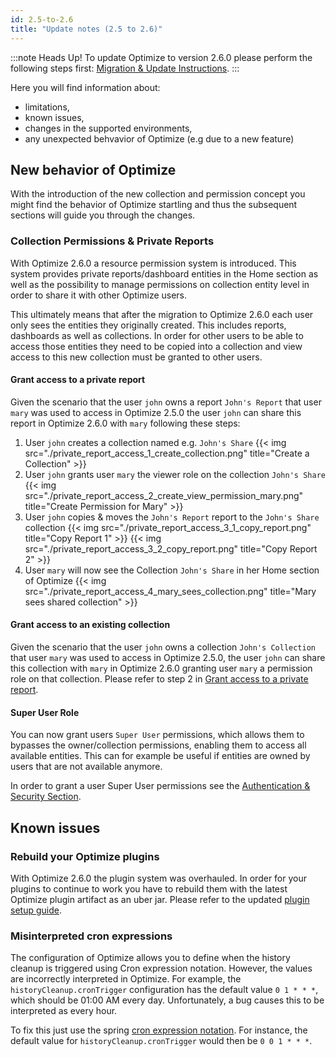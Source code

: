 ```yaml
---
id: 2.5-to-2.6
title: "Update notes (2.5 to 2.6)"
---
```


:::note Heads Up!
To update Optimize to version 2.6.0 please perform the following steps first: [Migration & Update Instructions](./instructions.md).
:::

Here you will find information about:

* limitations, 
* known issues, 
* changes in the supported environments, 
* any unexpected behvavior of Optimize (e.g due to a new feature)

## New behavior of Optimize

With the introduction of the new collection and permission concept you might find the behavior of Optimize startling and thus the subsequent sections will guide you through the changes.

### Collection Permissions & Private Reports

With Optimize 2.6.0 a resource permission system is introduced. This system provides private reports/dashboard entities in the Home section as well as the possibility to manage permissions on collection entity level in order to share it with other Optimize users. 

This ultimately means that after the migration to Optimize 2.6.0 each user only sees the entities they originally created. This includes reports, dashboards as well as collections. In order for other users to be able to access those entities they need to be copied into a collection and view access to this new collection must be granted to other users.

#### Grant access to a private report 
Given the scenario that the user `john` owns a report `John's Report` that user `mary` was used to access in Optimize 2.5.0 the 
user `john` can share this report in Optimize 2.6.0 with `mary` following these steps:

1. User `john` creates a collection named e.g. `John's Share`
{{< img src="./private_report_access_1_create_collection.png" title="Create a Collection" >}}
2. User `john` grants user `mary` the viewer role on the collection `John's Share`
{{< img src="./private_report_access_2_create_view_permission_mary.png" title="Create Permission for Mary" >}}
3. User `john` copies & moves the `John's Report` report to the `John's Share` collection
{{< img src="./private_report_access_3_1_copy_report.png" title="Copy Report 1" >}}
{{< img src="./private_report_access_3_2_copy_report.png" title="Copy Report 2" >}}
4. User `mary` will now see the Collection `John's Share` in her Home section of Optimize
{{< img src="./private_report_access_4_mary_sees_collection.png" title="Mary sees shared collection" >}}

#### Grant access to an existing collection
Given the scenario that the user `john` owns a collection `John's Collection` that user `mary` was used to access in Optimize 2.5.0, the user `john` can share this collection with `mary` in Optimize 2.6.0 granting user `mary` a permission role on that collection. Please refer to step 2 in [Grant access to a private report](#grant-access-to-a-private-report).

#### Super User Role
You can now grant users `Super User` permissions, which allows them to bypasses the owner/collection permissions, enabling them to access all available entities. This can for example be useful if entities are owned by users that are not available anymore.

In order to grant a user Super User permissions see the [Authentication & Security Section](../../setup/configuration/#authentication-and-security).


## Known issues


### Rebuild your Optimize plugins

With Optimize 2.6.0 the plugin system was overhauled. In order for your plugins to continue to work you have to rebuild them with the latest Optimize plugin artifact as an uber jar. Please refer to the updated [plugin setup guide](./../plugins/plugin-system.md/#setup-your-environment).

### Misinterpreted cron expressions

The configuration of Optimize allows you to define when the history cleanup is triggered using Cron expression notation. However, the values are incorrectly interpreted in Optimize. For example, the `historyCleanup.cronTrigger` configuration has the default value `0 1 * * *`, which should be 01:00 AM every day. Unfortunately, a bug causes this to be interpreted as every hour. 

To fix this just use the spring [cron expression notation](https://docs.spring.io/spring/docs/current/javadoc-api/org/springframework/scheduling/support/CronSequenceGenerator.html). For instance, the default value for `historyCleanup.cronTrigger` would then be `0 0 1 * * *`.